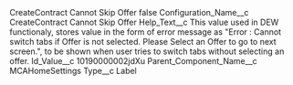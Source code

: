 <?xml version="1.0" encoding="UTF-8"?>
<CustomMetadata xmlns="http://soap.sforce.com/2006/04/metadata" xmlns:xsi="http://www.w3.org/2001/XMLSchema-instance" xmlns:xsd="http://www.w3.org/2001/XMLSchema">
    <label>CreateContract Cannot Skip Offer</label>
    <protected>false</protected>
    <values>
        <field>Configuration_Name__c</field>
        <value xsi:type="xsd:string">CreateContract Cannot Skip Offer</value>
    </values>
    <values>
        <field>Help_Text__c</field>
        <value xsi:type="xsd:string">This value used in DEW functionaly, stores value in the form of error message as &quot;Error : Cannot switch tabs if Offer is not selected. Please Select an Offer to go to next screen.&quot;, to be shown when user tries to switch tabs without selecting an offer.</value>
    </values>
    <values>
        <field>Id_Value__c</field>
        <value xsi:type="xsd:string">10190000002jdXu</value>
    </values>
    <values>
        <field>Parent_Component_Name__c</field>
        <value xsi:type="xsd:string">MCAHomeSettings</value>
    </values>
    <values>
        <field>Type__c</field>
        <value xsi:type="xsd:string">Label</value>
    </values>
</CustomMetadata>
